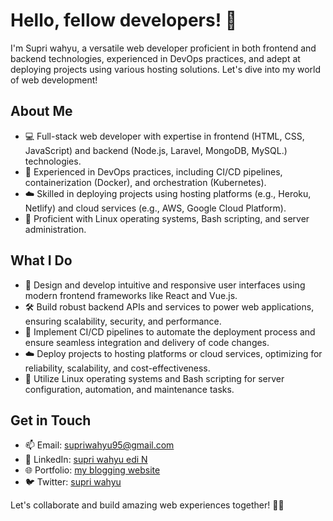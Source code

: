 # Hello, fellow developers! 👋

I'm Supri wahyu, a versatile web developer proficient in both frontend and backend technologies, experienced in DevOps practices, and adept at deploying projects using various hosting solutions. Let's dive into my world of web development!

## About Me

- 💻 Full-stack web developer with expertise in frontend (HTML, CSS, JavaScript) and backend (Node.js, Laravel, MongoDB, MySQL.) technologies.
- 🚀 Experienced in DevOps practices, including CI/CD pipelines, containerization (Docker), and orchestration (Kubernetes).
- ☁️ Skilled in deploying projects using hosting platforms (e.g., Heroku, Netlify) and cloud services (e.g., AWS, Google Cloud Platform).
- 🐧 Proficient with Linux operating systems, Bash scripting, and server administration.

## What I Do

- 🎨 Design and develop intuitive and responsive user interfaces using modern frontend frameworks like React and Vue.js.
- 🛠️ Build robust backend APIs and services to power web applications, ensuring scalability, security, and performance.
- 🚀 Implement CI/CD pipelines to automate the deployment process and ensure seamless integration and delivery of code changes.
- ☁️ Deploy projects to hosting platforms or cloud services, optimizing for reliability, scalability, and cost-effectiveness.
- 🐧 Utilize Linux operating systems and Bash scripting for server configuration, automation, and maintenance tasks.

## Get in Touch

- 📫 Email: [supriwahyu95@gmail.com](mailto:supriwahyu95@gmail.com)
- 💼 LinkedIn: [supri wahyu edi N](https://id.linkedin.com/in/supri-wahyu-edi-n-256039143)
- 🌐 Portfolio: [my blogging website](https://supri-wahyu.lovestoblog.com)
- 🐦 Twitter: [supri wahyu](https://twitter.com/wahyuununuk)

Let's collaborate and build amazing web experiences together! 🚀✨
